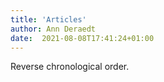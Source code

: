 ```yaml
---
title: 'Articles'
author: Ann Deraedt
date:  2021-08-08T17:41:24+01:00
---
```

Reverse chronological order.
